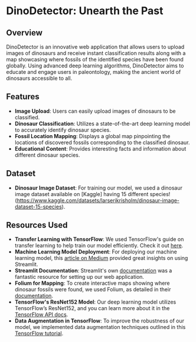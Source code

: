 # DinoDetector: Unearth the Past

## Overview
DinoDetector is an innovative web application that allows users to upload images of dinosaurs and receive instant classification results along with a map showcasing where fossils of the identified species have been found globally. Using advanced deep learning algorithms, DinoDetector aims to educate and engage users in paleontology, making the ancient world of dinosaurs accessible to all.

## Features
- **Image Upload**: Users can easily upload images of dinosaurs to be classified.
- **Dinosaur Classification**: Utilizes a state-of-the-art deep learning model to accurately identify dinosaur species.
- **Fossil Location Mapping**: Displays a global map pinpointing the locations of discovered fossils corresponding to the classified dinosaur.
- **Educational Content**: Provides interesting facts and information about different dinosaur species.

## Dataset
-  **Dinosaur Image Dataset**: For training our model, we used a dinosaur image dataset available on [Kaggle] having 15 different species! (https://www.kaggle.com/datasets/larserikrisholm/dinosaur-image-dataset-15-species).

## Resources Used

- **Transfer Learning with TensorFlow**: We used TensorFlow's guide on transfer learning to help train our model efficiently. Check it out [here](https://www.tensorflow.org/tutorials/images/transfer_learning).
- **Machine Learning Model Deployment**: For deploying our machine learning model, this [article on Medium](https://bamblebam.medium.com/how-to-deploy-your-machine-learning-model-using-streamlit-925368b266ad) provided great insights on using Streamlit.
- **Streamlit Documentation**: Streamlit's own [documentation](https://docs.streamlit.io/) was a fantastic resource for setting up our web application.
- **Folium for Mapping**: To create interactive maps showing where dinosaur fossils were found, we used Folium, as detailed in their [documentation](https://python-visualization.github.io/folium/latest/).
- **TensorFlow's ResNet152 Model**: Our deep learning model utilizes TensorFlow’s ResNet152, and you can learn more about it in the [TensorFlow API docs](https://www.tensorflow.org/api_docs/python/tf/keras/applications/ResNet152).
- **Data Augmentation in TensorFlow**: To improve the robustness of our model, we implemented data augmentation techniques outlined in this [TensorFlow tutorial](https://www.tensorflow.org/tutorials/images/data_augmentation).


